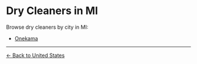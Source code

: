 # Dry Cleaners in MI

Browse dry cleaners by city in MI:

- [Onekama](./onekama.md)

---

[← Back to United States](../README.md)
